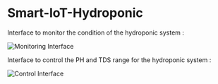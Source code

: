# Smart-IoT-Hydroponic

Interface to monitor the condition of the hydroponic system : 

![Monitoring Interface](https://user-images.githubusercontent.com/64392281/230016907-0ba67137-d1ae-4195-bb34-fc0c5dedc54d.png)

Interface to control the PH and TDS range for the hydroponic system : 

![Control Interface](https://user-images.githubusercontent.com/64392281/230016923-cad1597e-b84c-4a29-bb56-4eedae77e643.png)



